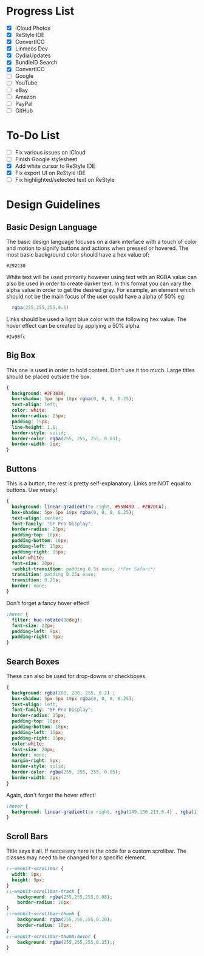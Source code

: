 # Progress List
- [x] iCloud Photos
- [x] ReStyle IDE
- [x] ConvertICO
- [x] Linmeos Dev
- [x] CydiaUpdates
- [x] BundleID Search
- [x] ConvertICO
- [ ] Google
- [ ] YouTube
- [ ] eBay
- [ ] Amazon
- [ ] PayPal
- [ ] GitHub

# To-Do List
- [ ] Fix various issues on iCloud
- [ ] Finish Google stylesheet
- [x] Add white cursor to ReStyle IDE
- [x] Fix export UI on ReStyle IDE
- [ ] Fix highlighted/selected text on ReStyle

# Design Guidelines
## Basic Design Language
The basic design language focuses on a dark interface with a touch of color and motion to signify buttons and actions when pressed or hovered.
The most basic background color should have a hex value of:
```
#292C30
```
White text will be used primarily however using text with an RGBA value can also be used in order to create darker text. In this format you can vary the alpha value in order to get the desired gray. For example, an element which should not be the main focus of the user could have a alpha of 50% eg:
```cs
  rgba(255,255,255,0.5)
```
Links should be used a light blue color with the following hex value. The hover effect can be created by applying a 50% alpha.
```
#2a90fc
```

## Big Box
This one is used in order to hold content. Don't use it too much. Large titles should be placed outside the box.
```css
{
  background: #2F3439;
  box-shadow: 5px 5px 10px rgba(0, 0, 0, 0.25);
  text-align: left;
  color: white;
  border-radius: 25px;
  padding: 15px;
  line-height: 1.6;
  border-style: solid;
  border-color: rgba(255, 255, 255, 0.03);
  border-width: 2px;
}
```

## Buttons
This is a button, the rest is pretty self-explanatory. Links are NOT equal to buttons. Use wisely!
```css
{
  background: linear-gradient(to right, #55B49D , #2B7DCA);
  box-shadow: 5px 5px 10px rgba(0, 0, 0, 0.25);
  text-align: center;
  font-family: "SF Pro Display";
  border-radius: 25px;
  padding-top: 10px;
  padding-bottom: 10px;
  padding-left: 15px;
  padding-right: 15px;
  color:white;
  font-size: 20px;
  -webkit-transition: padding 0.5s ease; /*For Safari*/
  transition: padding 0.25s ease;
  transition: 0.25s;
  border: none;
}
```
Don't forget a fancy hover effect!
```css
:hover {
  filter: hue-rotate(90deg);
  font-size: 22px;
  padding-left: 9px;
  padding-right: 9px;
}
```

## Search Boxes
These can also be used for drop-downs or checkboxes.
```css
{
  background: rgba(200, 200, 255, 0.2) ;
  box-shadow: 5px 5px 10px rgba(0, 0, 0, 0.25);
  text-align: left;
  font-family: "SF Pro Display";
  border-radius: 25px;
  padding-top: 10px;
  padding-bottom: 10px;
  padding-left: 15px;
  padding-right: 15px;
  color:white;
  font-size: 20px;
  border: none;
  margin-right: 5px;
  border-style: solid;
  border-color: rgba(255, 255, 255, 0.05);
  border-width: 2px;
}
```
Again, don't forget the hover effect!
```css
:hover {
  background: linear-gradient(to right, rgba(149,136,213,0.4) , rgba(171,89,147,0.4));
}
```

## Scroll Bars
Title says it all. If neccesary here is the code for a custom scrollbar. The classes may need to be changed for a specific element.
```css
::-webkit-scrollbar {
  width: 9px;
  height: 9px;
}
::-webkit-scrollbar-track {
    background: rgba(255,255,255,0.08);
    border-radius: 10px;
}
::-webkit-scrollbar-thumb {
    background: rgba(255,255,255,0.20);
    border-radius: 10px;
}
::-webkit-scrollbar-thumb:hover {
    background: rgba(255,255,255,0.25);;
}
```
